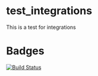# test_integrations
This is a test for integrations

# Badges
[![Build Status](https://travis-ci.org/Gichia/test_integrations.svg?branch=master)](https://travis-ci.org/Gichia/test_integrations)
